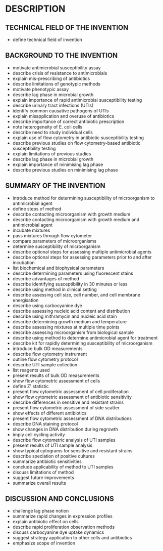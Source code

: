# DESCRIPTION

## TECHNICAL FIELD OF THE INVENTION

- define technical field of invention

## BACKGROUND TO THE INVENTION

- motivate antimicrobial susceptibility assay
- describe crisis of resistance to antimicrobials
- explain mis-prescribing of antibiotics
- describe limitations of genotypic methods
- motivate phenotypic assay
- describe lag phase in microbial growth
- explain importance of rapid antimicrobial susceptibility testing
- describe urinary tract infections (UTIs)
- identify common causative pathogens of UTIs
- explain misapplication and overuse of antibiotics
- describe importance of correct antibiotic prescription
- note heterogeneity of E. coli cells
- describe need to study individual cells
- explain use of flow cytometry in antibiotic susceptibility testing
- describe previous studies on flow cytometry-based antibiotic susceptibility testing
- explain limitations of previous studies
- describe lag phase in microbial growth
- explain importance of minimising lag phase
- describe previous studies on minimising lag phase

## SUMMARY OF THE INVENTION

- introduce method for determining susceptibility of microorganism to antimicrobial agent
- define steps of method
- describe contacting microorganism with growth medium
- describe contacting microorganism with growth medium and antimicrobial agent
- incubate mixtures
- pass mixtures through flow cytometer
- compare parameters of microorganisms
- determine susceptibility of microorganism
- describe optional steps for assessing multiple antimicrobial agents
- describe optional steps for assessing parameters prior to and after incubation
- list biochemical and biophysical parameters
- describe determining parameters using fluorescent stains
- describe advantages of method
- describe identifying susceptibility in 30 minutes or less
- describe using method in clinical setting
- describe assessing cell size, cell number, and cell membrane energisation
- describe using carbocyanine dye
- describe assessing nucleic acid content and distribution
- describe using mithramycin and nucleic acid stain
- describe determining growth medium and temperature
- describe assessing mixtures at multiple time points
- describe assessing microorganism from biological sample
- describe using method to determine antimicrobial agent for treatment
- describe kit for rapidly determining susceptibility of microorganism
- introduce bulk OD measurements
- describe flow cytometry instrument
- outline flow cytometry protocol
- describe UTI sample collection
- list reagents used
- present results of bulk OD measurements
- show flow cytometric assessment of cells
- define Z' statistic
- present flow cytometric assessment of cell proliferation
- show flow cytometric assessment of antibiotic sensitivity
- describe differences in sensitive and resistant strains
- present flow cytometric assessment of side scatter
- show effects of different antibiotics
- present flow cytometric assessment of DNA distributions
- describe DNA staining protocol
- show changes in DNA distribution during regrowth
- imply cell cycling activity
- describe flow cytometric analysis of UTI samples
- present results of UTI sample analysis
- show typical cytograms for sensitive and resistant strains
- describe speciation of positive cultures
- summarize antibiotic sensitivities
- conclude applicability of method to UTI samples
- discuss limitations of method
- suggest future improvements
- summarize overall results

## DISCUSSION AND CONCLUSIONS

- challenge lag phase notion
- summarize rapid changes in expression profiles
- explain antibiotic effect on cells
- describe rapid proliferation observation methods
- discuss carbocyanine dye uptake dynamics
- suggest strategy application to other cells and antibiotics
- emphasize scope of invention

